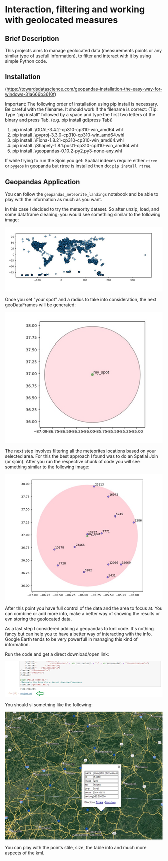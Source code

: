 # Interaction, filtering and working with geolocated measures

## Brief Description

This projects aims to manage geolocated data (measurements points or any similar type of usefull information), to filter and interact with it by using simple Python code.

## Installation

(https://towardsdatascience.com/geopandas-installation-the-easy-way-for-windows-31a666b3610f)

Important: The following order of installation using pip install is necessary. Be careful with the filename. It should work if the filename is correct: (Tip: Type “pip install” followed by a space and type the first two letters of the binary and press Tab. (e.g. pip install gd(press Tab))
1. pip install .\GDAL-3.4.2-cp310-cp310-win_amd64.whl
2. pip install .\pyproj-3.3.0-cp310-cp310-win_amd64.whl
3. pip install .\Fiona-1.8.21-cp310-cp310-win_amd64.whl
4. pip install .\Shapely-1.8.1.post1-cp310-cp310-win_amd64.whl
5. pip install .\geopandas-0.10.2-py2.py3-none-any.whl

If while trying to run the Sjoin you get: Spatial indexes require either `rtree` or `pygeos` in geopanda but rtree is installed then do:
`pip install rtree`.

## Geopandas Application

You can follow the `geopandas_meteorite_landings` notebook and be able to play with the information as much as you want.

In this case I decided to try the meteority dataset. So after unzip, load, and some dataframe cleaning; you would see something similar to the following image:

<p align="center">
  <img src="./documentation_files/initial_geo.jpg">
</p>

Once you set "your spot" and a radius to take into consideration, the next geoDataFrames will be generated:

<p align="center">
  <img src="./documentation_files/poin_circle.jpg">
</p>

The next step involves filtering all the meteorites locations based on your selected area. For this the best approach I found was to do an Spatial Join (or sjoin). After you run the respective chunk of code you will see something similar to the following image:

<p align="center">
  <img src="./documentation_files/within_points.jpg">
</p>

After this point you have full control of the data and the area to focus at. You can combine or add more info, make a better way of showing the results or evn storing the geolocated data.

As a last step I considered adding a geopandas to kml code. It's nothing fancy but can help you to have a better way of interacting with the info. Google Earth tends to be very powerfull in managing this kind of information.

Run the code and get a direct download/open link:

<p align="center">
  <img src="./documentation_files/kml_link.jpg">
</p>

You should si something like the following:

<p align="center">
  <img src="./documentation_files/kml_google_earth.jpg">
</p>

You can play with the points stile, size, the table info and much more aspects of the kml.
